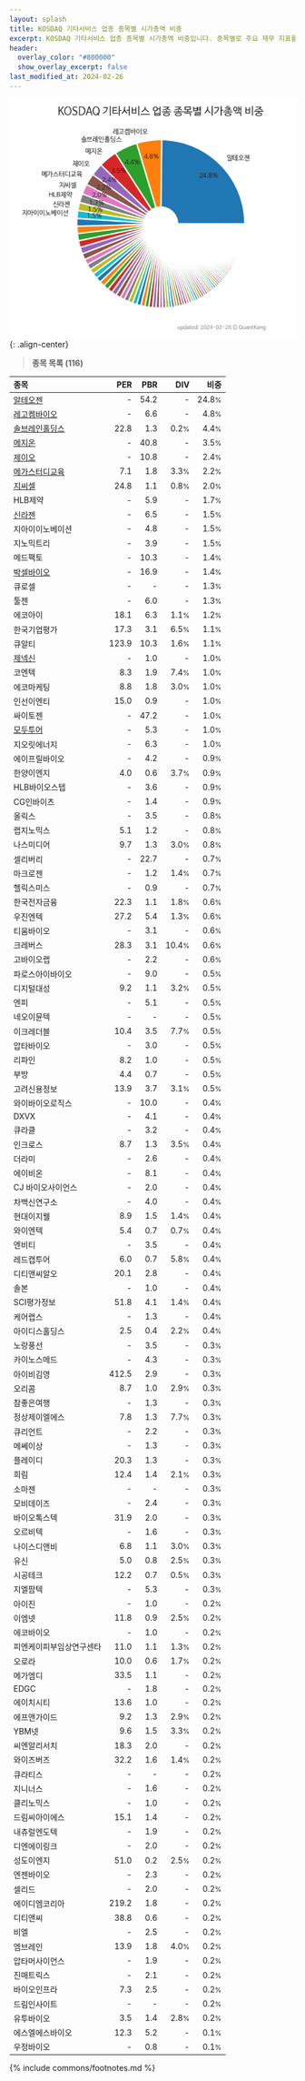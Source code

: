 ```yaml
---
layout: splash
title: KOSDAQ 기타서비스 업종 종목별 시가총액 비중
excerpt: KOSDAQ 기타서비스 업종 종목별 시가총액 비중입니다. 종목별로 주요 재무 지표를 함께 표시합니다.
header:
  overlay_color: "#800000"
  show_overlay_excerpt: false
last_modified_at: 2024-02-26
---
```



![KOSDAQ 기타서비스 업종 종목별 시가총액 비중](/stats/sector/images/kosdaq_업종_기타서비스_종목.png){: .align-center}


> **종목 목록 (116)**<a id="list"></a>

| **종목** | **PER** | **PBR** | **DIV** | **비중** |
| :------- | ------: | ------: | ------: | -------: |
| [알테오젠](/196170/) | - | 54.2 | - | 24.8<small>%</small> |
| [레고켐바이오](/141080/) | - | 6.6 | - | 4.8<small>%</small> |
| [솔브레인홀딩스](/036830/) | 22.8 | 1.3 | 0.2<small>%</small> | 4.4<small>%</small> |
| [메지온](/140410/) | - | 40.8 | - | 3.5<small>%</small> |
| [제이오](/418550/) | - | 10.8 | - | 2.4<small>%</small> |
| [메가스터디교육](/215200/) | 7.1 | 1.8 | 3.3<small>%</small> | 2.2<small>%</small> |
| [지씨셀](/144510/) | 24.8 | 1.1 | 0.8<small>%</small> | 2.0<small>%</small> |
| HLB제약 | - | 5.9 | - | 1.7<small>%</small> |
| [신라젠](/215600/) | - | 6.5 | - | 1.5<small>%</small> |
| 지아이이노베이션 | - | 4.8 | - | 1.5<small>%</small> |
| 지노믹트리 | - | 3.9 | - | 1.5<small>%</small> |
| 메드팩토 | - | 10.3 | - | 1.4<small>%</small> |
| [박셀바이오](/323990/) | - | 16.9 | - | 1.4<small>%</small> |
| 큐로셀 | - | - | - | 1.3<small>%</small> |
| 툴젠 | - | 6.0 | - | 1.3<small>%</small> |
| 에코아이 | 18.1 | 6.3 | 1.1<small>%</small> | 1.2<small>%</small> |
| 한국기업평가 | 17.3 | 3.1 | 6.5<small>%</small> | 1.1<small>%</small> |
| 큐알티 | 123.9 | 10.3 | 1.6<small>%</small> | 1.1<small>%</small> |
| [제넥신](/095700/) | - | 1.0 | - | 1.0<small>%</small> |
| 코엔텍 | 8.3 | 1.9 | 7.4<small>%</small> | 1.0<small>%</small> |
| 에코마케팅 | 8.8 | 1.8 | 3.0<small>%</small> | 1.0<small>%</small> |
| 인선이엔티 | 15.0 | 0.9 | - | 1.0<small>%</small> |
| 싸이토젠 | - | 47.2 | - | 1.0<small>%</small> |
| [모두투어](/080160/) | - | 5.3 | - | 1.0<small>%</small> |
| 지오릿에너지 | - | 6.3 | - | 1.0<small>%</small> |
| 에이프릴바이오 | - | 4.2 | - | 0.9<small>%</small> |
| 한양이엔지 | 4.0 | 0.6 | 3.7<small>%</small> | 0.9<small>%</small> |
| HLB바이오스텝 | - | 3.6 | - | 0.9<small>%</small> |
| CG인바이츠 | - | 1.4 | - | 0.9<small>%</small> |
| 올릭스 | - | 3.5 | - | 0.8<small>%</small> |
| 랩지노믹스 | 5.1 | 1.2 | - | 0.8<small>%</small> |
| 나스미디어 | 9.7 | 1.3 | 3.0<small>%</small> | 0.8<small>%</small> |
| 셀리버리 | - | 22.7 | - | 0.7<small>%</small> |
| 마크로젠 | - | 1.2 | 1.4<small>%</small> | 0.7<small>%</small> |
| 헬릭스미스 | - | 0.9 | - | 0.7<small>%</small> |
| 한국전자금융 | 22.3 | 1.1 | 1.8<small>%</small> | 0.6<small>%</small> |
| 우진엔텍 | 27.2 | 5.4 | 1.3<small>%</small> | 0.6<small>%</small> |
| 티움바이오 | - | 3.1 | - | 0.6<small>%</small> |
| 크레버스 | 28.3 | 3.1 | 10.4<small>%</small> | 0.6<small>%</small> |
| 고바이오랩 | - | 2.2 | - | 0.6<small>%</small> |
| 파로스아이바이오 | - | 9.0 | - | 0.5<small>%</small> |
| 디지털대성 | 9.2 | 1.1 | 3.2<small>%</small> | 0.5<small>%</small> |
| 엔피 | - | 5.1 | - | 0.5<small>%</small> |
| 네오이뮨텍 | - | - | - | 0.5<small>%</small> |
| 이크레더블 | 10.4 | 3.5 | 7.7<small>%</small> | 0.5<small>%</small> |
| 압타바이오 | - | 3.0 | - | 0.5<small>%</small> |
| 리파인 | 8.2 | 1.0 | - | 0.5<small>%</small> |
| 부방 | 4.4 | 0.7 | - | 0.5<small>%</small> |
| 고려신용정보 | 13.9 | 3.7 | 3.1<small>%</small> | 0.5<small>%</small> |
| 와이바이오로직스 | - | 10.0 | - | 0.4<small>%</small> |
| DXVX | - | 4.1 | - | 0.4<small>%</small> |
| 큐라클 | - | 3.2 | - | 0.4<small>%</small> |
| 인크로스 | 8.7 | 1.3 | 3.5<small>%</small> | 0.4<small>%</small> |
| 더라미 | - | 2.6 | - | 0.4<small>%</small> |
| 에이비온 | - | 8.1 | - | 0.4<small>%</small> |
| CJ 바이오사이언스 | - | 2.0 | - | 0.4<small>%</small> |
| 차백신연구소 | - | 4.0 | - | 0.4<small>%</small> |
| 현대이지웰 | 8.9 | 1.5 | 1.4<small>%</small> | 0.4<small>%</small> |
| 와이엔텍 | 5.4 | 0.7 | 0.7<small>%</small> | 0.4<small>%</small> |
| 엔비티 | - | 3.5 | - | 0.4<small>%</small> |
| 레드캡투어 | 6.0 | 0.7 | 5.8<small>%</small> | 0.4<small>%</small> |
| 디티앤씨알오 | 20.1 | 2.8 | - | 0.4<small>%</small> |
| 솔본 | - | 1.0 | - | 0.4<small>%</small> |
| SCI평가정보 | 51.8 | 4.1 | 1.4<small>%</small> | 0.4<small>%</small> |
| 케어랩스 | - | 1.3 | - | 0.4<small>%</small> |
| 아이디스홀딩스 | 2.5 | 0.4 | 2.2<small>%</small> | 0.4<small>%</small> |
| 노랑풍선 | - | 3.5 | - | 0.3<small>%</small> |
| 카이노스메드 | - | 4.3 | - | 0.3<small>%</small> |
| 아이비김영 | 412.5 | 2.9 | - | 0.3<small>%</small> |
| 오리콤 | 8.7 | 1.0 | 2.9<small>%</small> | 0.3<small>%</small> |
| 참좋은여행 | - | 1.3 | - | 0.3<small>%</small> |
| 정상제이엘에스 | 7.8 | 1.3 | 7.7<small>%</small> | 0.3<small>%</small> |
| 큐리언트 | - | 2.2 | - | 0.3<small>%</small> |
| 메쎄이상 | - | 1.3 | - | 0.3<small>%</small> |
| 플레이디 | 20.3 | 1.3 | - | 0.3<small>%</small> |
| 희림 | 12.4 | 1.4 | 2.1<small>%</small> | 0.3<small>%</small> |
| 소마젠 | - | - | - | 0.3<small>%</small> |
| 모비데이즈 | - | 2.4 | - | 0.3<small>%</small> |
| 바이오톡스텍 | 31.9 | 2.0 | - | 0.3<small>%</small> |
| 오르비텍 | - | 1.6 | - | 0.3<small>%</small> |
| 나이스디앤비 | 6.8 | 1.1 | 3.0<small>%</small> | 0.3<small>%</small> |
| 유신 | 5.0 | 0.8 | 2.5<small>%</small> | 0.3<small>%</small> |
| 시공테크 | 12.2 | 0.7 | 0.5<small>%</small> | 0.3<small>%</small> |
| 지엘팜텍 | - | 5.3 | - | 0.3<small>%</small> |
| 아이진 | - | 1.0 | - | 0.2<small>%</small> |
| 이엠넷 | 11.8 | 0.9 | 2.5<small>%</small> | 0.2<small>%</small> |
| 에코바이오 | - | 1.0 | - | 0.2<small>%</small> |
| 피엔케이피부임상연구센타 | 11.0 | 1.1 | 1.3<small>%</small> | 0.2<small>%</small> |
| 오로라 | 10.0 | 0.6 | 1.7<small>%</small> | 0.2<small>%</small> |
| 메가엠디 | 33.5 | 1.1 | - | 0.2<small>%</small> |
| EDGC | - | 1.8 | - | 0.2<small>%</small> |
| 에이치시티 | 13.6 | 1.0 | - | 0.2<small>%</small> |
| 에프앤가이드 | 9.2 | 1.3 | 2.9<small>%</small> | 0.2<small>%</small> |
| YBM넷 | 9.6 | 1.5 | 3.3<small>%</small> | 0.2<small>%</small> |
| 씨엔알리서치 | 18.3 | 2.0 | - | 0.2<small>%</small> |
| 와이즈버즈 | 32.2 | 1.6 | 1.4<small>%</small> | 0.2<small>%</small> |
| 큐라티스 | - | - | - | 0.2<small>%</small> |
| 지니너스 | - | 1.6 | - | 0.2<small>%</small> |
| 클리노믹스 | - | 1.0 | - | 0.2<small>%</small> |
| 드림씨아이에스 | 15.1 | 1.4 | - | 0.2<small>%</small> |
| 내츄럴엔도텍 | - | 1.9 | - | 0.2<small>%</small> |
| 디엔에이링크 | - | 2.0 | - | 0.2<small>%</small> |
| 성도이엔지 | 51.0 | 0.2 | 2.5<small>%</small> | 0.2<small>%</small> |
| 엔젠바이오 | - | 2.3 | - | 0.2<small>%</small> |
| 셀리드 | - | 2.0 | - | 0.2<small>%</small> |
| 에이디엠코리아 | 219.2 | 1.8 | - | 0.2<small>%</small> |
| 디티앤씨 | 38.8 | 0.6 | - | 0.2<small>%</small> |
| 비엘 | - | 2.5 | - | 0.2<small>%</small> |
| 엠브레인 | 13.9 | 1.8 | 4.0<small>%</small> | 0.2<small>%</small> |
| 압타머사이언스 | - | 1.9 | - | 0.2<small>%</small> |
| 진매트릭스 | - | 2.1 | - | 0.2<small>%</small> |
| 바이오인프라 | 7.3 | 2.5 | - | 0.2<small>%</small> |
| 드림인사이트 | - | - | - | 0.2<small>%</small> |
| 유투바이오 | 3.5 | 1.4 | 2.8<small>%</small> | 0.2<small>%</small> |
| 에스엘에스바이오 | 12.3 | 5.2 | - | 0.1<small>%</small> |
| 우정바이오 | - | 0.8 | - | 0.1<small>%</small> |

{% include commons/footnotes.md %}